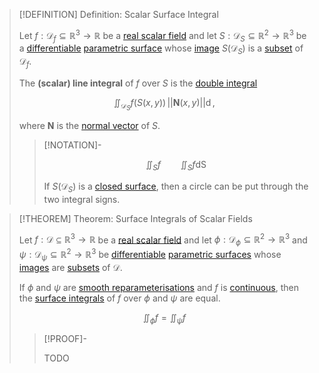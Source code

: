 >[!DEFINITION] Definition: Scalar Surface Integral
>
>Let $f: \mathcal{D}_f \subseteq \mathbb{R}^3 \to \mathbb{R}$ be a [real scalar field](../Real%20Scalar%20Field.md) and let $S: \mathcal{D}_S \subseteq \mathbb{R}^2 \to \mathbb{R}^3$ be a [differentiable](../../../Real%20Vector%20Functions/Differentiation/Differentiability%20of%20Real%20Vector%20Functions.md) [parametric surface](../../../Real%20Vector%20Functions/Parametric%20Surfaces/Parametric%20Surface.md) whose [image](../../../../Functions/index.md) $S(\mathcal{D}_S)$ is a [subset](../../../../../Set%20Theory/Subset.md) of $\mathcal{D}_f$.
>
>The **(scalar) line integral** of $f$ over $S$ is the [double integral](Double%20Integral%20of%20a%20Real%20Scalar%20Field.md)
>
>$$
>\iint_{\mathcal{D}_S} f(S(x,y)) \, ||\mathbf{N}(x,y)|| \mathop{\mathrm{d}\mathcal{D}_S},
>$$
>
>where $\mathbf{N}$ is the [normal vector](../../../Real%20Vector%20Functions/Parametric%20Surfaces/Surface%20Normal%20Vector.md) of $S$.
>
>>[!NOTATION]-
>>
>>$$
>>\iint_S f \qquad \iint_S f \mathop{\mathrm{d}S}
>>$$
>>
>>If $S(\mathcal{D}_S)$ is a [closed surface](../../../../../Geometry/Euclidean%20Geometry/Surfaces/Closed%20Surface.md), then a circle can be put through the two integral signs.
>>
>

>[!THEOREM] Theorem: Surface Integrals of Scalar Fields
>
>Let $f: \mathcal{D} \subseteq \mathbb{R}^3 \to \mathbb{R}$ be a [real scalar field](../Real%20Scalar%20Field.md) and let $\phi: \mathcal{D}_{\phi} \subseteq \mathbb{R}^2 \to \mathbb{R}^3$ and $\psi: \mathcal{D}_{\psi} \subseteq \mathbb{R}^2 \to \mathbb{R}^3$ be [differentiable](../../../Real%20Vector%20Functions/Differentiation/Differentiability%20of%20Real%20Vector%20Functions.md) [parametric surfaces](../../../Real%20Vector%20Functions/Parametric%20Surfaces/Parametric%20Surface.md) whose [images](../../../../Functions/index.md) are [subsets](../../../../../Set%20Theory/Subset.md) of $\mathcal{D}$.
>
>If $\phi$ and $\psi$ are [smooth reparameterisations](../../../Real%20Vector%20Functions/Parametric%20Surfaces/Equivalence%20of%20Parametric%20Surfaces.md) and $f$ is [continuous](../Continuity%20of%20Real%20Scalar%20Fields.md), then the [surface integrals](Scalar%20Surface%20Integral.md) of $f$ over $\phi$ and $\psi$ are equal.
>
>$$
>\iint_{\phi} f = \iint_{\psi} f
>$$
>
>>[!PROOF]-
>>
>>TODO
>>
>